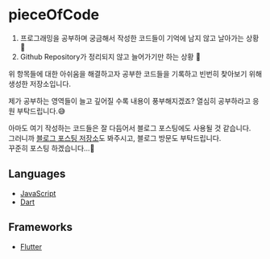 # pieceOfCode

1. 프로그래밍을 공부하며 궁금해서 작성한 코드들이 기억에 남지 않고 날아가는 상황 😤
2. Github Repository가 정리되지 않고 늘어가기만 하는 상황 🤪

위 항목들에 대한 아쉬움을 해결하고자 공부한 코드들을 기록하고 빈번히 찾아보기 위해 생성한 저장소입니다.

제가 공부하는 영역들이 늘고 깊어질 수록 내용이 풍부해지겠죠? 열심히 공부하라고 응원 부탁드립니다.😅

아마도 여기 작성하는 코드들은 잘 다듬어서 블로그 포스팅에도 사용될 것 같습니다.</br>
그러니까 [블로그 포스팅 저장소](https://github.com/Just-gomin/blog_resources)도 봐주시고, 블로그 방문도 부탁드립니다.</br>
꾸준히 포스팅 하겠습니다...🥳

## Languages

- [JavaScript](./pieceOfJavaScript/)
- [Dart](./pieceOfDart/)

## Frameworks

- [Flutter](./pieceOfFlutter/)
